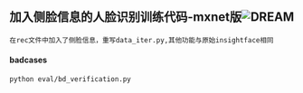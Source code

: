 ## 加入侧脸信息的人脸识别训练代码-mxnet版![DREAM](https://github.com/penincillin/DREAM)    
    在rec文件中加入了侧脸信息，重写data_iter.py,其他功能与原始insightface相同
#### badcases  
    python eval/bd_verification.py  

